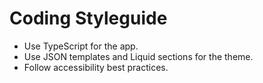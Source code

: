# Coding Styleguide

- Use TypeScript for the app.
- Use JSON templates and Liquid sections for the theme.
- Follow accessibility best practices.
